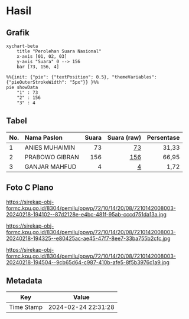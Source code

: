 # Hasil

## Grafik

```mermaid
xychart-beta
    title "Perolehan Suara Nasional"
    x-axis [01, 02, 03]
    y-axis "Suara" 0 --> 156
    bar [73, 156, 4]
```

```mermaid
%%{init: {"pie": {"textPosition": 0.5}, "themeVariables": {"pieOuterStrokeWidth": "5px"}} }%%
pie showData
    "1" : 73
    "2" : 156
    "3" : 4
```

## Tabel

| No. | Nama Paslon    | Suara | Suara (raw) | Persentase |
|:--- |:-------------- | -----:| -----------:| ----------:|
| 1   | ANIES MUHAIMIN | 73    | [73][p-1]   | 31,33      |
| 2   | PRABOWO GIBRAN | 156   | [156][p-2]  | 66,95      |
| 3   | GANJAR MAHFUD  | 4     | [4][p-3]    | 1,72       |


[p-1]: https://github.com/gigit-pemilu/pemilu-2024/blob/main/pilpres/hitung-suara/sub/72-sulawesi-tengah/sub/10-sigi/sub/14-marawola/sub/2008-baliase/sub/003-tps/sub/paslon-1.txt
[p-2]: https://github.com/gigit-pemilu/pemilu-2024/blob/main/pilpres/hitung-suara/sub/72-sulawesi-tengah/sub/10-sigi/sub/14-marawola/sub/2008-baliase/sub/003-tps/sub/paslon-2.txt
[p-3]: https://github.com/gigit-pemilu/pemilu-2024/blob/main/pilpres/hitung-suara/sub/72-sulawesi-tengah/sub/10-sigi/sub/14-marawola/sub/2008-baliase/sub/003-tps/sub/paslon-3.txt

## Foto C Plano

https://sirekap-obj-formc.kpu.go.id/8304/pemilu/ppwp/72/10/14/20/08/7210142008003-20240218-194102--87d2128e-e4bc-481f-95ab-cccd751da13a.jpg

https://sirekap-obj-formc.kpu.go.id/8304/pemilu/ppwp/72/10/14/20/08/7210142008003-20240218-194325--e80425ac-ae45-47f7-8ee7-33ba755b2cfc.jpg

https://sirekap-obj-formc.kpu.go.id/8304/pemilu/ppwp/72/10/14/20/08/7210142008003-20240218-194504--9cb65d64-c987-410b-afe5-8f5b3976c1a9.jpg


## Metadata

| Key        | Value               |
| ---------- | ------------------- |
| Time Stamp | 2024-02-24 22:31:28 |



